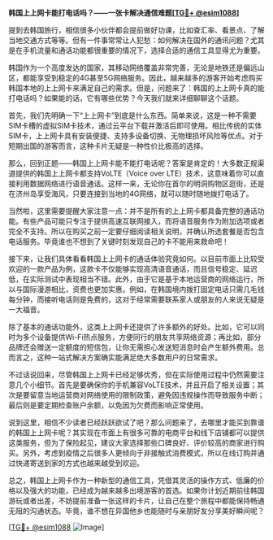 **韩国上上网卡能打电话吗？——一张卡解决通信难题[[TG💪+ @esim1088](https://t.me/s/esim1088)]**

提到去韩国旅行，相信很多小伙伴都会提前做好功课，比如查汇率、看景点、了解当地交通方式等等。但有一件事常常让人犯愁：如何解决在国外的通讯问题？尤其是在手机流量和通话功能都很重要的情况下，选择合适的通信工具显得尤为重要。

韩国作为一个高度发达的国家，其移动网络覆盖非常完善，无论是地铁还是偏远山区，都能享受到稳定的4G甚至5G网络服务。因此，越来越多的游客开始考虑购买韩国本地的上上网卡来满足自己的需求。但是，问题来了：韩国的上上网卡真的能打电话吗？如果能的话，它有哪些优势？今天我们就来详细聊聊这个话题。

首先，我们先明确一下“上上网卡”到底是什么东西。简单来说，这是一种不需要SIM卡槽的虚拟SIM卡技术，通过云平台下载并激活后即可使用。相比传统的实体SIM卡，上上网卡具有安装便捷、支持多设备切换、无物理损坏风险等优点。对于短期出国的游客而言，这种卡片无疑是一种性价比极高的选择。

那么，回到正题——韩国上上网卡能不能打电话呢？答案是肯定的！大多数正规渠道提供的韩国上上网卡都支持VoLTE（Voice over LTE）技术，这意味着你可以直接利用数据网络进行语音通话。这样一来，无论你在首尔的明洞购物区逛街，还是在济州岛享受海风，只要连接到当地的4G网络，就可以随时随地拨打电话了。

当然啦，这里需要提醒大家注意一点：并不是所有的上上网卡都具备完整的通话功能。有些产品可能只专注于提供高速互联网接入，而将语音服务作为附加选项或者完全不支持。所以在购买之前一定要仔细阅读相关说明，并确认所选套餐是否包含电话服务。毕竟谁也不想到了关键时刻发现自己的卡不能用来救命吧！

接下来，让我们具体看看韩国上上网卡的通话体验究竟如何。以目前市面上比较受欢迎的一款产品为例，这款卡不仅能够实现高清语音通话，而且信号稳定、延迟低，在实际测试中表现相当不错。此外，由于它是基于本地运营商的网络运行，所以与国际漫游相比，资费也更加实惠。例如，在韩国境内拨打固定电话只需几毛钱每分钟，而接听电话则是免费的，这对于经常需要联系家人或朋友的人来说无疑是一大福音。

除了基本的通话功能外，这类上上网卡还提供了许多额外的好处。比如，它可以同时为多个设备提供Wi-Fi热点服务，方便同行的朋友共享网络资源；再比如，部分品牌还会赠送一定额度的短信包，让你无需担心发送短消息时会产生额外费用。总而言之，这种一站式解决方案确实能满足绝大多数用户的日常需求。

不过话说回来，尽管韩国上上网卡已经足够优秀，但在实际使用过程中仍然需要注意几个小细节。首先是要确保你的手机兼容VoLTE技术，并且开启了相关设置；其次是要留意当地运营商对网络使用的限制政策，避免因违规操作而导致服务中断；最后则是要定期检查账户余额，以免因为欠费而影响正常使用。

说到这里，相信不少读者已经跃跃欲试了吧？那么问题来了，去哪里才能买到靠谱的韩国上上网卡呢？其实现在市面上有很多可靠的电商平台和线下店铺都可以提供这类服务，但为了保险起见，建议大家选择那些口碑良好、评价较高的商家进行购买。另外，考虑到疫情之后很多人更倾向于非接触式消费模式，所以在线订购并通过快递寄送到家的方式也越来越受到欢迎。

总之，韩国上上网卡作为一种新型的通信工具，凭借其灵活的操作方式、低廉的价格以及强大的功能，已经成为越来越多出境游客的首选。如果你计划近期前往韩国游玩或者出差，不妨提前准备一张这样的卡片，让自己在整个旅程中都能保持畅通无阻的沟通状态。毕竟，谁不想在异国他乡也能随时与亲朋好友分享美好瞬间呢？

[[TG💪+ @esim1088](https://t.me/s/esim1088) ![Image](https://i.postimg.cc/4NQfJmqS/Snipaste-2025-05-13-00-14-12.png)]
